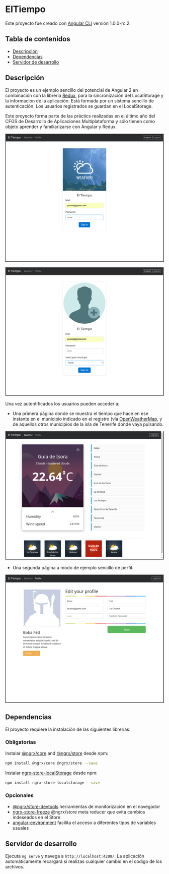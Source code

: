 # ElTiempo

Este proyecto fue creado con [Angular CLI](https://github.com/angular/angular-cli) versión 1.0.0-rc.2.

## Tabla de contenidos

- [Descripción](#descripcion)
- [Dependencias](#dependencias)
- [Servidor de desarrollo](#servidordedearrollo)

## Descripción

El proyecto es un ejemplo sencillo del potencial de Angular 2 en combinación con la librería [Redux](http://redux.js.org/), para la sincronización del LocalStorage y la información de la aplicación. Está formada por un sistema sencillo de autenticación. Los usuarios registrados se guardan en el LocalStorage. 

Este proyecto forma parte de las práctics realizadas en el último año del CFGS de Desarrollo de Aplicaciones Multiplataforma y sólo tienen como objeto aprender y familiarizarse con Angular y Redux. 

![SignIN](https://raw.githubusercontent.com/alejandro-ortega-freire/examples_angular2/master/elTiempo/imagesGit/elTiempoApp_SignIN.png)

![SignUP](https://raw.githubusercontent.com/alejandro-ortega-freire/examples_angular2/master/elTiempo/imagesGit/elTiempoApp_SignUP.png)

Una vez autentificados los usuarios pueden acceder a:

- Una primera página donde se muestra el tiempo que hace en ese instante en el municipio indicado en el registro (vía [OpenWeatherMap](https://openweathermap.org/api), y de aquellos otros municipios de la isla de Tenerife donde vaya pulsando.

![Wheather](https://raw.githubusercontent.com/alejandro-ortega-freire/examples_angular2/master/elTiempo/imagesGit/elTiempoApp_Weather.png)

- Una segunda página a modo de ejemplo sencillo de perfil. 

![Profile](https://raw.githubusercontent.com/alejandro-ortega-freire/examples_angular2/master/elTiempo/imagesGit/elTiempoApp_Profile.png)

## Dependencias

El proyecto requiere la instalación de las siguientes librerías:

### Obligatorias
Instalar [@ngrx/core](https://github.com/ngrx/core) and [@ngrx/store](https://github.com/ngrx/store) desde npm:
```bash
npm install @ngrx/core @ngrx/store --save
```

Instalar [ngrx-store-localStorage](https://github.com/btroncone/ngrx-store-localstorage) desde npm:
```bash
npm install ngrx-store-localstorage --save
```

### Opcionales
- [@ngrx/store-devtools](https://github.com/ngrx/store-devtools) herramientas de monitorización en el navegador
- [ngrx-store-freeze](https://github.com/codewareio/ngrx-store-freeze) @ngrx/store meta reducer que evita cambios indeseados en el Store
- [angular-environment](https://github.com/juanpablob/angular-environment) facilita el acceso a diferentes tipos de variables usuales

## Servidor de desarrollo

Ejecuta `ng serve` y navega a `http://localhost:4200/`. La aplicación automáticamente recargará si realizas cualquier cambio en el código de los archivos.
